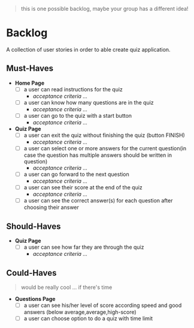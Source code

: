 > this is one possible backlog, maybe your group has a different idea!

# Backlog

A collection of user stories in order to able create quiz application.

## Must-Haves

- **Home Page**
  - [ ] a user can read instructions for the quiz
    - _acceptance criteria ..._
  - [ ] a user can know how many questions are in the quiz
    - _acceptance criteria ..._
  - [ ] a user can go to the quiz with a start button
    - _acceptance criteria ..._
  
- **Quiz Page**
  - [ ] a user can exit the quiz without finishing the quiz (button FINISH)
    - _acceptance criteria ..._
  - [ ] a user can select one or more answers for the current question(in case the question has multiple answers should be written in question)
    - _acceptance criteria ..._
  - [ ] a user can go forward to the next question
    - _acceptance criteria ..._
  - [ ] a user can see their score at the end of the quiz
    - _acceptance criteria ..._
  - [ ] a user can see the correct answer(s) for each question after choosing their answer

## Should-Haves



- **Quiz Page**
  - [ ] a user can see how far they are through the quiz
    - _acceptance criteria ..._

## Could-Haves

> would be really cool ... if there's time

- **Questions Page**
  - [ ] a user can see his/her level of score according speed and good answers (below average,average,high-score)
  - [ ] a user can choose option to do a quiz with time limit
